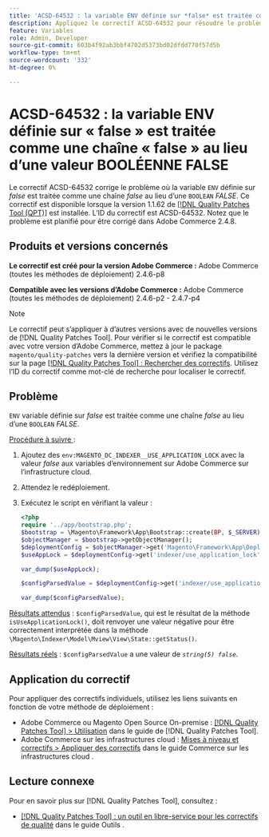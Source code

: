 ```yaml
---
title: 'ACSD-64532 : la variable ENV définie sur *false* est traitée comme une chaîne *false* au lieu d’une BOOLÉENNE *FALSE*'
description: Appliquez le correctif ACSD-64532 pour résoudre le problème d’Adobe Commerce où une variable « ENV » définie sur « false » est traitée comme une chaîne « false » au lieu d’une variable « BOOLEAN » « FALSE ».
feature: Variables
role: Admin, Developer
source-git-commit: 603b4f92ab3bbf4702d5373bd02dfdd770f57d5b
workflow-type: tm+mt
source-wordcount: '332'
ht-degree: 0%

---
```



# ACSD-64532 : la variable ENV définie sur « false » est traitée comme une chaîne « false » au lieu d’une valeur BOOLÉENNE FALSE

Le correctif ACSD-64532 corrige le problème où la variable `ENV` définie sur *false* est traitée comme une chaîne *false* au lieu d’une `BOOLEAN` *FALSE*. Ce correctif est disponible lorsque la version 1.1.62 de [[!DNL Quality Patches Tool (QPT)]](/help/tools/quality-patches-tool/quality-patches-tool-to-self-serve-quality-patches.md) est installée. L’ID du correctif est ACSD-64532. Notez que le problème est planifié pour être corrigé dans Adobe Commerce 2.4.8.

## Produits et versions concernés

**Le correctif est créé pour la version Adobe Commerce :**
Adobe Commerce (toutes les méthodes de déploiement) 2.4.6-p8

**Compatible avec les versions d’Adobe Commerce :**
Adobe Commerce (toutes les méthodes de déploiement) 2.4.6-p2 - 2.4.7-p4

>[!NOTE]
>
>Le correctif peut s’appliquer à d’autres versions avec de nouvelles versions de [!DNL Quality Patches Tool]. Pour vérifier si le correctif est compatible avec votre version d’Adobe Commerce, mettez à jour le package `magento/quality-patches` vers la dernière version et vérifiez la compatibilité sur la page [[!DNL Quality Patches Tool] : Rechercher des correctifs](https://experienceleague.adobe.com/tools/commerce-quality-patches/index.html). Utilisez l’ID du correctif comme mot-clé de recherche pour localiser le correctif.

## Problème

`ENV` variable définie sur *false* est traitée comme une chaîne *false* au lieu d’une `BOOLEAN` *FALSE*.

<u>Procédure à suivre </u> :
1. Ajoutez des `env:MAGENTO_DC_INDEXER__USE_APPLICATION_LOCK` avec la valeur *false* aux variables d’environnement sur Adobe Commerce sur l’infrastructure cloud.
1. Attendez le redéploiement.
1. Exécutez le script en vérifiant la valeur :

   ```php
   <?php
   require '../app/bootstrap.php';
   $bootstrap = \Magento\Framework\App\Bootstrap::create(BP, $_SERVER);
   $objectManager = $bootstrap->getObjectManager();
   $deploymentConfig = $objectManager->get('Magento\Framework\App\DeploymentConfig');
   $useAppLock = $deploymentConfig->get('indexer/use_application_lock');
   
   var_dump($useAppLock);
   
   $configParsedValue = $deploymentConfig->get('indexer/use_application_lock') ?: false;
   
   var_dump($configParsedValue); 
   ```

<u>Résultats attendus</u> :
`$configParsedValue`, qui est le résultat de la méthode `isUseApplicationLock()`, doit renvoyer une valeur négative pour être correctement interprétée dans la méthode `\Magento\Indexer\Model\Mview\View\State::getStatus()`.

<u>Résultats réels</u> :
`$configParsedValue` a une valeur de *`string(5) false`*.

## Application du correctif

Pour appliquer des correctifs individuels, utilisez les liens suivants en fonction de votre méthode de déploiement :

* Adobe Commerce ou Magento Open Source On-premise : [[!DNL Quality Patches Tool] > Utilisation](/help/tools/quality-patches-tool/usage.md) dans le guide de [!DNL Quality Patches Tool].
* Adobe Commerce sur les infrastructures cloud : [Mises à niveau et correctifs > Appliquer des correctifs](https://experienceleague.adobe.com/docs/commerce-cloud-service/user-guide/develop/upgrade/apply-patches.html) dans le guide Commerce sur les infrastructures cloud .

## Lecture connexe

Pour en savoir plus sur [!DNL Quality Patches Tool], consultez :
* [[!DNL Quality Patches Tool] : un outil en libre-service pour les correctifs de qualité](/help/tools/quality-patches-tool/quality-patches-tool-to-self-serve-quality-patches.md) dans le guide Outils .
